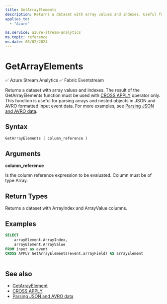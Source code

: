 ```yaml
---
title: GetArrayElements
description: Returns a dataset with array values and indexes. Useful for parsing arrays and nested objects in JSON and AVRO data.
applies_to: 
  - "Azure"

ms.service: azure-stream-analytics
ms.topic: reference
ms.date: 08/02/2024
---
```

# GetArrayElements
:white_check_mark: Azure Stream Analytics :white_check_mark: Fabric Eventstream

Returns a dataset with array values and indexes. The result of the GetArrayElements function must be used with [CROSS APPLY](apply-azure-stream-analytics.md) operator only.  This function is useful for parsing arrays and nested objects in JSON and AVRO formatted input event data. For more examples, see [Parsing JSON and AVRO data](/azure/stream-analytics/stream-analytics-parsing-json).
  
 ## Syntax  
  
```SQL   
GetArrayElements ( column_reference )  
```  
  
## Arguments  
 **column_reference**  
  
 Is the column reference expression to be evaluated. Column must be of type Array.  
  
## Return Types  
 Returns a dataset with ArrayIndex and ArrayValue columns.  
  
## Examples  
  
```SQL  
SELECT   
    arrayElement.ArrayIndex,  
    arrayElement.ArrayValue  
FROM input as event  
CROSS APPLY GetArrayElements(event.arrayField) AS arrayElement  
  
```  

## See also
- [GetArrayElement](getarrayelement-azure-stream-analytics.md)
- [CROSS APPLY](apply-azure-stream-analytics.md)
- [Parsing JSON and AVRO data](/azure/stream-analytics/stream-analytics-parsing-json)
